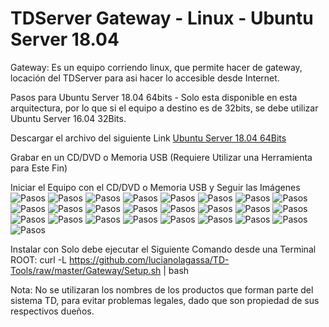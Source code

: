 # TDServer Gateway - Linux - Ubuntu Server 18.04

Gateway: Es un equipo corriendo linux, que permite hacer de gateway, locación del TDServer para asi hacer lo accesible desde Internet.

Pasos para Ubuntu Server 18.04 64bits - Solo esta disponible en esta arquitectura, por lo que si el equipo a destino es de 32bits, se debe utilizar Ubuntu Server 16.04 32Bits.

Descargar el archivo del siguiente Link [Ubuntu Server 18.04 64Bits](https://releases.ubuntu.com/18.04/ubuntu-18.04.4-live-server-amd64.iso)

Grabar en un CD/DVD o Memoria USB (Requiere Utilizar una Herramienta para Este Fin)

Iniciar el Equipo con el CD/DVD o Memoria USB y Seguir las Imágenes
![Pasos](https://raw.githubusercontent.com/lucianolagassa/TD-Tools/master/Gateway/Linux/Ubuntu-18.04/Capturas/Ubuntu-1804-Install001.png)
![Pasos](https://raw.githubusercontent.com/lucianolagassa/TD-Tools/master/Gateway/Linux/Ubuntu-18.04/Capturas/Ubuntu-1804-Install002.png)
![Pasos](https://raw.githubusercontent.com/lucianolagassa/TD-Tools/master/Gateway/Linux/Ubuntu-18.04/Capturas/Ubuntu-1804-Install003.png)
![Pasos](https://raw.githubusercontent.com/lucianolagassa/TD-Tools/master/Gateway/Linux/Ubuntu-18.04/Capturas/Ubuntu-1804-Install004.png)
![Pasos](https://raw.githubusercontent.com/lucianolagassa/TD-Tools/master/Gateway/Linux/Ubuntu-18.04/Capturas/Ubuntu-1804-Install005.png)
![Pasos](https://raw.githubusercontent.com/lucianolagassa/TD-Tools/master/Gateway/Linux/Ubuntu-18.04/Capturas/Ubuntu-1804-Install006.png)
![Pasos](https://raw.githubusercontent.com/lucianolagassa/TD-Tools/master/Gateway/Linux/Ubuntu-18.04/Capturas/Ubuntu-1804-Install007.png)
![Pasos](https://raw.githubusercontent.com/lucianolagassa/TD-Tools/master/Gateway/Linux/Ubuntu-18.04/Capturas/Ubuntu-1804-Install008.png)
![Pasos](https://raw.githubusercontent.com/lucianolagassa/TD-Tools/master/Gateway/Linux/Ubuntu-18.04/Capturas/Ubuntu-1804-Install009.png)
![Pasos](https://raw.githubusercontent.com/lucianolagassa/TD-Tools/master/Gateway/Linux/Ubuntu-18.04/Capturas/Ubuntu-1804-Install010.png)
![Pasos](https://raw.githubusercontent.com/lucianolagassa/TD-Tools/master/Gateway/Linux/Ubuntu-18.04/Capturas/Ubuntu-1804-Install011.png)
![Pasos](https://raw.githubusercontent.com/lucianolagassa/TD-Tools/master/Gateway/Linux/Ubuntu-18.04/Capturas/Ubuntu-1804-Install012.png)
![Pasos](https://raw.githubusercontent.com/lucianolagassa/TD-Tools/master/Gateway/Linux/Ubuntu-18.04/Capturas/Ubuntu-1804-Install013.png)
![Pasos](https://raw.githubusercontent.com/lucianolagassa/TD-Tools/master/Gateway/Linux/Ubuntu-18.04/Capturas/Ubuntu-1804-Install014.png)
![Pasos](https://raw.githubusercontent.com/lucianolagassa/TD-Tools/master/Gateway/Linux/Ubuntu-18.04/Capturas/Ubuntu-1804-Install015.png)
![Pasos](https://raw.githubusercontent.com/lucianolagassa/TD-Tools/master/Gateway/Linux/Ubuntu-18.04/Capturas/Ubuntu-1804-Install016.png)
![Pasos](https://raw.githubusercontent.com/lucianolagassa/TD-Tools/master/Gateway/Linux/Ubuntu-18.04/Capturas/Ubuntu-1804-Install017.png)
![Pasos](https://raw.githubusercontent.com/lucianolagassa/TD-Tools/master/Gateway/Linux/Ubuntu-18.04/Capturas/Ubuntu-1804-Install018.png)
![Pasos](https://raw.githubusercontent.com/lucianolagassa/TD-Tools/master/Gateway/Linux/Ubuntu-18.04/Capturas/Ubuntu-1804-Install019.png)
![Pasos](https://raw.githubusercontent.com/lucianolagassa/TD-Tools/master/Gateway/Linux/Ubuntu-18.04/Capturas/Ubuntu-1804-Install020.png)
![Pasos](https://raw.githubusercontent.com/lucianolagassa/TD-Tools/master/Gateway/Linux/Ubuntu-18.04/Capturas/Ubuntu-1804-Install021.png)
![Pasos](https://raw.githubusercontent.com/lucianolagassa/TD-Tools/master/Gateway/Linux/Ubuntu-18.04/Capturas/Ubuntu-1804-Install022.png)
![Pasos](https://raw.githubusercontent.com/lucianolagassa/TD-Tools/master/Gateway/Linux/Ubuntu-18.04/Capturas/Ubuntu-1804-Install023.png)
![Pasos](https://raw.githubusercontent.com/lucianolagassa/TD-Tools/master/Gateway/Linux/Ubuntu-18.04/Capturas/Ubuntu-1804-Install024.png)
![Pasos](https://raw.githubusercontent.com/lucianolagassa/TD-Tools/master/Gateway/Linux/Ubuntu-18.04/Capturas/Ubuntu-1804-Install025.png)

Instalar con Solo debe ejecutar el Siguiente Comando desde una Terminal ROOT: curl -L https://github.com/lucianolagassa/TD-Tools/raw/master/Gateway/Setup.sh | bash

Nota: No se utilizaran los nombres de los productos que forman parte del sistema TD, para evitar problemas legales, dado que son propiedad de sus respectivos dueños.
